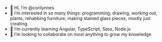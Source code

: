 - 👋 Hi, I’m @corilynnes
- 👀 I’m interested in so many things: programming, drawing, working out, plants, rehabbing furniture, making stained glass pieces, mostly just creating.
- 🌱 I’m currently learning Angular, TypeScript, Sass, Node.js
- 💞️ I’m looking to collaborate on most anything to grow my knowledge
